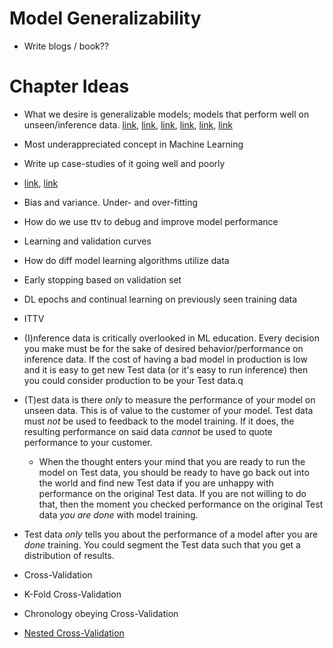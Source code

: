 Model Generalizability
======================

* Write blogs / book??

# Chapter Ideas
* What we desire is generalizable models; models that perform well on unseen/inference data. [link](https://people.csail.mit.edu/delimitrou/papers/2024.cal.generalizability.pdf), [link](https://www.rudderstack.com/learn/machine-learning/generalization-in-machine-learning/), [link](https://pmc.ncbi.nlm.nih.gov/articles/PMC9885377/), [link](https://www.cs.toronto.edu/~lczhang/321/notes/notes09.pdf), [link](https://www.computer.org/csdl/journal/ca/2024/01/10488711/1VORtAtSeuA), [link](https://arxiv.org/pdf/2202.01337)
* Most underappreciated concept in Machine Learning
* Write up case-studies of it going well and poorly
* [link](https://pmc.ncbi.nlm.nih.gov/articles/PMC8637230/), [link](https://www.thelancet.com/journals/landig/article/PIIS2589-7500(20)30186-2/fulltext)
* Bias and variance. Under- and over-fitting
* How do we use ttv to debug and improve model performance
* Learning and validation curves
* How do diff model learning algorithms utilize data
* Early stopping based on validation set
* DL epochs and continual learning on previously seen training data
* ITTV
* (I)nference data is critically overlooked in ML education. Every decision you make must be for the sake of desired behavior/performance on inference data. If the cost of having a bad model in production is low and it is easy to get new Test data (or it's easy to run inference) then you could consider production to be your Test data.q
* (T)est data is there *only* to measure the performance of your model on unseen data. This is of value to the customer of your model. Test data must *not* be used to feedback to the model training. If it does, the resulting performance on said data *cannot* be used to quote performance to your customer.

  * When the thought enters your mind that you are ready to run the model on Test data, you should be ready to have go back out into the world and find new Test data if you are unhappy with performance on the original Test data. If you are not willing to do that, then the moment you checked performance on the original Test data *you are done* with model training.
* Test data *only* tells you about the performance of a model after you are *done* training. You could segment the Test data such that you get a distribution of results.
* Cross-Validation
* K-Fold Cross-Validation
* Chronology obeying Cross-Validation
* [Nested Cross-Validation](https://scikit-learn.org/stable/auto_examples/model_selection/plot_nested_cross_validation_iris.html)
